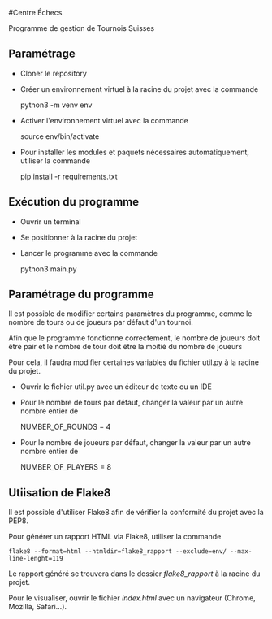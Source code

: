 #Centre Échecs

Programme de gestion de Tournois Suisses

## Paramétrage 

- Cloner le repository 
- Créer un environnement virtuel à la racine du projet avec la commande


    python3 -m venv env

- Activer l'environnement virtuel avec la commande


    source env/bin/activate

- Pour installer les modules et paquets nécessaires automatiquement, utiliser la commande 

    
    pip install -r requirements.txt


## Exécution du programme

- Ouvrir un terminal
- Se positionner à la racine du projet
- Lancer le programme avec la commande 


    python3 main.py


## Paramétrage du programme

Il est possible de modifier certains paramètres du programme, comme le nombre de tours ou de joueurs par défaut d'un 
tournoi.

Afin que le programme fonctionne correctement, le nombre de joueurs doit être pair et le nombre de tour doit être la 
moitié du nombre de joueurs

Pour cela, il faudra modifier certaines variables du fichier util.py à la racine du projet.

- Ouvrir le fichier util.py avec un éditeur de texte ou un IDE
- Pour le nombre de tours par défaut, changer la valeur par un autre nombre entier de 


    NUMBER_OF_ROUNDS = 4

- Pour le nombre de joueurs par défaut, changer la valeur par un autre nombre entier de


    NUMBER_OF_PLAYERS = 8


## Utiisation de Flake8

Il est possible d'utiliser Flake8 afin de vérifier la conformité du projet avec la PEP8.

Pour générer un rapport HTML via Flake8, utiliser la commande


    flake8 --format=html --htmldir=flake8_rapport --exclude=env/ --max-line-lenght=119

Le rapport généré se trouvera dans le dossier *flake8_rapport* à la racine du projet.

Pour le visualiser, ouvrir le fichier *index.html* avec un navigateur (Chrome, Mozilla, Safari...).